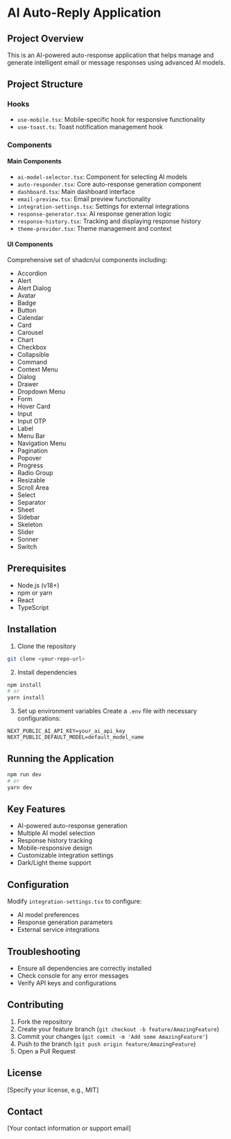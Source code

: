 # AI Auto-Reply Application

## Project Overview
This is an AI-powered auto-response application that helps manage and generate intelligent email or message responses using advanced AI models.

## Project Structure

### Hooks
- `use-mobile.tsx`: Mobile-specific hook for responsive functionality
- `use-toast.ts`: Toast notification management hook

### Components
#### Main Components
- `ai-model-selector.tsx`: Component for selecting AI models
- `auto-responder.tsx`: Core auto-response generation component
- `dashboard.tsx`: Main dashboard interface
- `email-preview.tsx`: Email preview functionality
- `integration-settings.tsx`: Settings for external integrations
- `response-generator.tsx`: AI response generation logic
- `response-history.tsx`: Tracking and displaying response history
- `theme-provider.tsx`: Theme management and context

#### UI Components
Comprehensive set of shadcn/ui components including:
- Accordion
- Alert
- Alert Dialog
- Avatar
- Badge
- Button
- Calendar
- Card
- Carousel
- Chart
- Checkbox
- Collapsible
- Command
- Context Menu
- Dialog
- Drawer
- Dropdown Menu
- Form
- Hover Card
- Input
- Input OTP
- Label
- Menu Bar
- Navigation Menu
- Pagination
- Popover
- Progress
- Radio Group
- Resizable
- Scroll Area
- Select
- Separator
- Sheet
- Sidebar
- Skeleton
- Slider
- Sonner
- Switch

## Prerequisites
- Node.js (v18+)
- npm or yarn
- React
- TypeScript

## Installation

1. Clone the repository
```bash
git clone <your-repo-url>
```

2. Install dependencies
```bash
npm install
# or
yarn install
```

3. Set up environment variables
Create a `.env` file with necessary configurations:
```
NEXT_PUBLIC_AI_API_KEY=your_ai_api_key
NEXT_PUBLIC_DEFAULT_MODEL=default_model_name
```

## Running the Application

```bash
npm run dev
# or
yarn dev
```

## Key Features
- AI-powered auto-response generation
- Multiple AI model selection
- Response history tracking
- Mobile-responsive design
- Customizable integration settings
- Dark/Light theme support

## Configuration
Modify `integration-settings.tsx` to configure:
- AI model preferences
- Response generation parameters
- External service integrations

## Troubleshooting
- Ensure all dependencies are correctly installed
- Check console for any error messages
- Verify API keys and configurations

## Contributing
1. Fork the repository
2. Create your feature branch (`git checkout -b feature/AmazingFeature`)
3. Commit your changes (`git commit -m 'Add some AmazingFeature'`)
4. Push to the branch (`git push origin feature/AmazingFeature`)
5. Open a Pull Request

## License
[Specify your license, e.g., MIT]

## Contact
[Your contact information or support email]
